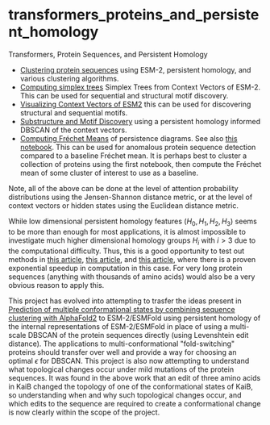 # transformers_proteins_and_persistent_homology
Transformers, Protein Sequences, and Persistent Homology

- [Clustering protein sequences](https://github.com/Amelie-Schreiber/transformers_proteins_and_persistent_homology/blob/main/esm_2_clustering.ipynb) using ESM-2, persistent homology, and various clustering algorithms.
- [Computing simplex trees](https://github.com/Amelie-Schreiber/transformers_proteins_and_persistent_homology/blob/main/simplex_trees_esm2.ipynb) Simplex Trees from Context Vectors of ESM-2. This can be used for sequential and structural motif discovery. 
- [Visualizing Context Vectors of ESM2](https://github.com/Amelie-Schreiber/transformers_proteins_and_persistent_homology/blob/main/esm_2_visualization.ipynb) this can be used for discovering structural and sequential motifs.
- [Substructure and Motif Discovery](https://github.com/Amelie-Schreiber/transformers_proteins_and_persistent_homology/blob/main/extracting_motifs_esm_2.ipynb) using a persistent homology informed DBSCAN of the context vectors.
- [Computing Fréchet Means](https://github.com/Amelie-Schreiber/transformers_proteins_and_persistent_homology/blob/main/frechet_mean_ph_diagrams_esm_2.ipynb) of persistence diagrams. See also [this notebook](https://github.com/Amelie-Schreiber/transformers_proteins_and_persistent_homology/blob/main/frechet_mean_esm_2_v2.ipynb). This can be used for anomalous protein sequence detection compared to a baseline Fréchet mean. It is perhaps best to cluster a collection of proteins using the first notebook, then compute the Fréchet mean of some cluster of interest to use as a baseline.

Note, all of the above can be done at the level of attention probability distributions using the Jensen-Shannon distance metric, or at the level of context vectors or hidden states using the Euclidean distance metric. 

While low dimensional persistent homology features $(H_0, H_1, H_2, H_3)$ seems to be more than enough for most applications, it is almost impossible to investigate much higher dimensional homology groups $H_i$ with $i > 3$ due to the computational difficulty. Thus, this is a good opportunity to test out methods in [this article](https://arxiv.org/pdf/2209.12887.pdf), [this article](https://quantum-journal.org/papers/q-2022-12-07-873/pdf/), and [this article](https://dspace.mit.edu/bitstream/handle/1721.1/101739/Lloyd-2016-Quantum%20Algorithms.pdf;sequence=1), where there is a proven exponential speedup in computation in this case. For very long protein sequences (anything with thousands of amino acids) would also be a very obvious reason to apply this. 

This project has evolved into attempting to trasfer the ideas present in [Prediction of multiple conformational states by combining sequence clustering with AlphaFold2](https://www.biorxiv.org/content/10.1101/2022.10.17.512570v1) to ESM-2/ESMFold using persistent homology of the internal representations of ESM-2/ESMFold in place of using a multi-scale DBSCAN of the protein sequences directly (using Levenshtein edit distance). The applications to multi-conformational "fold-switching" proteins should transfer over well and provide a way for choosing an optimal $\epsilon$ for DBSCAN. This project is also now attempting to understand what topological changes occur under mild mutations of the protein sequences. It was found in the above work that an edit of three amino acids in KaiB changed the topology of one of the conformational states of KaiB, so understanding when and why such topological changes occur, and which edits to the sequence are required to create a conformational change is now clearly within the scope of the project. 


